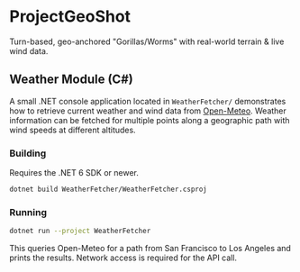 # ProjectGeoShot
Turn-based, geo-anchored "Gorillas/Worms" with real-world terrain & live wind data.

## Weather Module (C#)
A small .NET console application located in `WeatherFetcher/` demonstrates how to retrieve current weather and wind data from [Open-Meteo](https://open-meteo.com/). Weather information can be fetched for multiple points along a geographic path with wind speeds at different altitudes.

### Building
Requires the .NET 6 SDK or newer.

```bash
dotnet build WeatherFetcher/WeatherFetcher.csproj
```

### Running
```bash
dotnet run --project WeatherFetcher
```
This queries Open-Meteo for a path from San Francisco to Los Angeles and prints the results. Network access is required for the API call.
